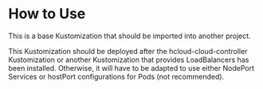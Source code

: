 # How to Use

This is a base Kustomization that should be imported into another project.

This Kustomization should be deployed after the hcloud-cloud-controller
Kustomization or another Kustomization that provides LoadBalancers has been
installed. Otherwise, it will have to be adapted to use either NodePort
Services or hostPort configurations for Pods (not recommended).

